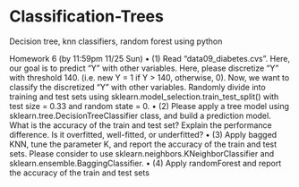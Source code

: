 # Classification-Trees
Decision tree, knn classifiers, random forest using python


Homework 6 (by 11:59pm 11/25 Sun)
• (1) Read “data09_diabetes.cvs”. Here, our goal is to predict “Y” with other
variables. Here, please discretize “Y” with threshold 140. (i.e. new Y = 1 if Y > 140,
otherwise, 0). Now, we want to classify the discretized “Y” with other variables.
Randomly divide into training and test sets using
sklearn.model_selection.train_test_split() with test size = 0.33 and random state = 0.
• (2) Please apply a tree model using sklearn.tree.DecisionTreeClassifier class, and
build a prediction model. What is the accuracy of the train and test set? Explain the
performance difference. Is it overfitted, well-fitted, or underfitted?
• (3) Apply bagged KNN, tune the parameter K, and report the accuracy of the train
and test sets. Please consider to use sklearn.neighbors.KNeighborClassifier and
sklearn.ensemble.BaggingClassifier.
• (4) Apply randomForest and report the accuracy of the train and test sets

